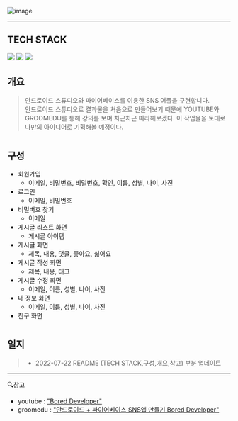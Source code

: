 
![image](https://user-images.githubusercontent.com/90320005/180350974-065a18b4-8f7b-4d87-a625-781255a54832.png)  

  
  
---  
## TECH STACK
<img src="https://img.shields.io/badge/java-007396?style=flat&logo=java&logoColor=white">  <img src="https://img.shields.io/badge/androidstudio-3DDC84?style=flat&logo=androidstudio&logoColor=white"/>  <img src="https://img.shields.io/badge/Firebase-FFCA28?style=flat&logo=Firebase&logoColor=white">  

  ## 개요
  > 안드로이드 스튜디오와 파이어베이스를 이용한 SNS 어플을 구현합니다.  
  > 안드로이드 스튜디오로 결과물을 처음으로 만들어보기 때문에 YOUTUBE와 GROOMEDU를 통해 강의롤 보며 차근차근 따라해보겠다.
  > 이 작업물을 토대로 나만의 아이디어로 기획해볼 예정이다.
  
#    

## 구성   
* 회원가입  
  * 이메일, 비밀번호, 비밀번호, 확인, 이름, 성별, 나이, 사진  
* 로그인  
  * 이메일, 비밀번호  
* 비밀버호 찾기  
  * 이메일  
* 게시글 리스트 화면  
  * 게시글 아이템  
* 게시글 화면  
  * 제목, 내용, 댓글, 좋아요, 싫어요  
* 게시글 작성 화면  
  * 제목, 내용, 태그  
* 게시글 수정 화면  
  * 이메일, 이름, 성별, 나이, 사진  
* 내 정보 화면  
  * 이메일, 이름, 성별, 나이, 사진  
* 친구 화면   
  
#  
## 일지
> + 2022-07-22 README (TECH STACK,구성,개요,참고) 부분 업데이트  
  
  
  
---  
🔍참고  
* youtube : ["Bored Developer"](https://www.youtube.com/watch?v=IQscykPBCC4&list=PLQAhd9lzs3ycyGhmQhXaKNYcCQn_28Ems,"dd")
* groomedu : ["안드로이드 + 파이어베이스 SNS앱 만들기 Bored Developer"](https://edu.goorm.io/lecture/13523/%EC%95%88%EB%93%9C%EB%A1%9C%EC%9D%B4%EB%93%9C-%ED%8C%8C%EC%9D%B4%EC%96%B4%EB%B2%A0%EC%9D%B4%EC%8A%A4-sns%EC%95%B1-%EB%A7%8C%EB%93%A4%EA%B8%B0,"dd2")
